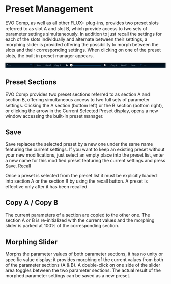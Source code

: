 # Preset Management

EVO Comp, as well as all other FLUX:: plug-ins, provides two preset slots referred to as slot A and slot B,
which provide access to two sets of parameter settings simultaneously. In addition to just recall the settings for
each of the slots individually and alternate between their settings, a morphing slider is provided offering the
possibility to morph between the slots and their corresponding settings. When clicking on one of the preset
slots, the built in preset manager appears.

![](include/ManualEvoChannel-013.png)

## Preset Sections

EVO Comp provides two preset sections referred to as section A and section B, offering simultaneous access
to two full sets of parameter settings. Clicking the A section (bottom left) or the B section (bottom right), or
clicking the arrow in the Current Selected Preset display, opens a new window accessing the built-in preset
manager.

## Save

Save replaces the selected preset by a new one under the same name featuring the current settings. If you
want to keep an existing preset without your new modifications, just select an empty place into the preset list,
enter a new name for this modified preset featuring the current settings and press Save. Recall

Once a preset is selected from the preset list it must be explicitly loaded into section A or the section B by using
the recall button. A preset is effective only after it has been recalled.


## Copy A / Copy B

The current parameters of a section are copied to the other one. The section A or B is re-initialized with the
current values and the morphing slider is parked at 100% of the corresponding section.

## Morphing Slider

Morphs the parameter values of both parameter sections, it has no unity or specific value display; it provides
morphing of the current values from both of the parameter sections (A & B). A double-click on one side of the
slider area toggles between the two parameter sections. The actual result of the morphed parameter settings
can be saved as a new preset.

